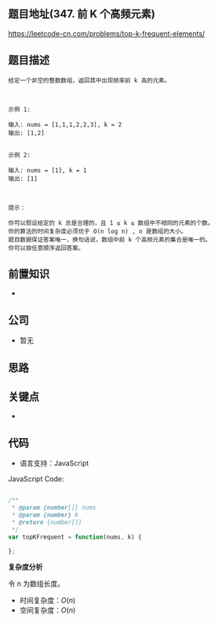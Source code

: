 
## 题目地址(347. 前 K 个高频元素)

https://leetcode-cn.com/problems/top-k-frequent-elements/

## 题目描述

```
给定一个非空的整数数组，返回其中出现频率前 k 高的元素。

 

示例 1:

输入: nums = [1,1,1,2,2,3], k = 2
输出: [1,2]


示例 2:

输入: nums = [1], k = 1
输出: [1]

 

提示：

你可以假设给定的 k 总是合理的，且 1 ≤ k ≤ 数组中不相同的元素的个数。
你的算法的时间复杂度必须优于 O(n log n) , n 是数组的大小。
题目数据保证答案唯一，换句话说，数组中前 k 个高频元素的集合是唯一的。
你可以按任意顺序返回答案。
```

## 前置知识

- 

## 公司

- 暂无

## 思路

## 关键点

-  

## 代码

- 语言支持：JavaScript

JavaScript Code:

```javascript

/**
 * @param {number[]} nums
 * @param {number} k
 * @return {number[]}
 */
var topKFrequent = function(nums, k) {

};

```


**复杂度分析**

令 n 为数组长度。

- 时间复杂度：$O(n)$
- 空间复杂度：$O(n)$


